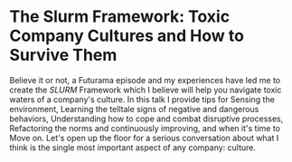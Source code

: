 # The Slurm Framework: Toxic Company Cultures and How to Survive Them

Believe it or not, a Futurama episode and my experiences have led me to create the *SLURM* Framework which I believe will help you navigate toxic waters of a company's culture. In this talk I provide tips for Sensing the environment, Learning the telltale signs of negative and dangerous behaviors, Understanding how to cope and combat disruptive processes, Refactoring the norms and continuously improving, and when it's time to Move on. Let's open up the floor for a serious conversation about what I think is the single most important aspect of any company: culture.